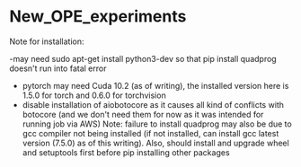 # New_OPE_experiments

Note for installation:

-may need sudo apt-get install python3-dev so that pip install quadprog doesn't run into fatal error
- pytorch may need Cuda 10.2 (as of writing), the installed version here is 1.5.0 for torch and 0.6.0 for torchvision
- disable installation of aiobotocore as it causes all kind of conflicts with botocore (and we don't need them for now as it was intended for running job via AWS)
Note: failure to install quadprog may also be due to gcc compiler not being installed (if not installed, can install gcc latest version (7.5.0) as of this writing). Also, should install and upgrade wheel and setuptools first before pip installing other packages
